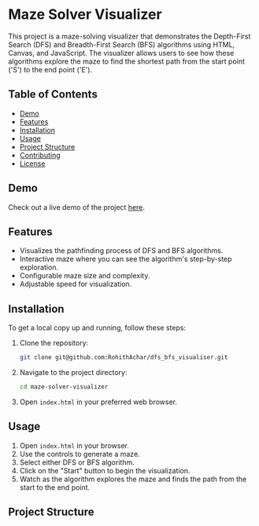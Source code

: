 # Maze Solver Visualizer

This project is a maze-solving visualizer that demonstrates the Depth-First Search (DFS) and Breadth-First Search (BFS) algorithms using HTML, Canvas, and JavaScript. The visualizer allows users to see how these algorithms explore the maze to find the shortest path from the start point ('S') to the end point ('E').

## Table of Contents

- [Demo](#demo)
- [Features](#features)
- [Installation](#installation)
- [Usage](#usage)
- [Project Structure](#project-structure)
- [Contributing](#contributing)
- [License](#license)

## Demo

Check out a live demo of the project [here](https://rohithachar.github.io/dfs_bfs_visualiser/).

## Features

- Visualizes the pathfinding process of DFS and BFS algorithms.
- Interactive maze where you can see the algorithm's step-by-step exploration.
- Configurable maze size and complexity.
- Adjustable speed for visualization.

## Installation

To get a local copy up and running, follow these steps:

1. Clone the repository:
   ```bash
   git clone git@github.com:RohithAchar/dfs_bfs_visualiser.git
   ```
2. Navigate to the project directory:
   ```bash
   cd maze-solver-visualizer
   ```
3. Open `index.html` in your preferred web browser.

## Usage

1. Open `index.html` in your browser.
2. Use the controls to generate a maze.
3. Select either DFS or BFS algorithm.
4. Click on the "Start" button to begin the visualization.
5. Watch as the algorithm explores the maze and finds the path from the start to the end point.

## Project Structure
